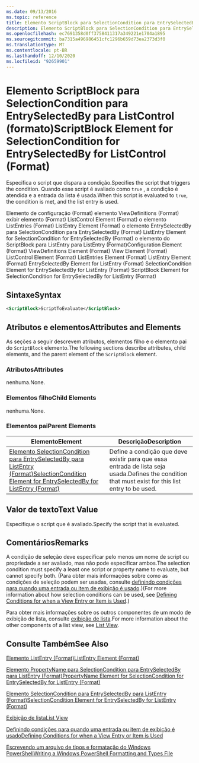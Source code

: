 ```yaml
---
ms.date: 09/13/2016
ms.topic: reference
title: Elemento ScriptBlock para SelectionCondition para EntrySelectedBy para ListControl (formato)
description: Elemento ScriptBlock para SelectionCondition para EntrySelectedBy para ListControl (formato)
ms.openlocfilehash: ec7691358d0ff3758411317a349221e1704a1895
ms.sourcegitcommit: ba7315a496986451cfc1296b659d73ea2373d3f0
ms.translationtype: MT
ms.contentlocale: pt-BR
ms.lasthandoff: 12/10/2020
ms.locfileid: "92659901"
---
```

# <a name="scriptblock-element-for-selectioncondition-for-entryselectedby-for-listcontrol-format"></a><span data-ttu-id="70f72-103">Elemento ScriptBlock para SelectionCondition para EntrySelectedBy para ListControl (formato)</span><span class="sxs-lookup"><span data-stu-id="70f72-103">ScriptBlock Element for SelectionCondition for EntrySelectedBy for ListControl (Format)</span></span>

<span data-ttu-id="70f72-104">Especifica o script que dispara a condição.</span><span class="sxs-lookup"><span data-stu-id="70f72-104">Specifies the script that triggers the condition.</span></span> <span data-ttu-id="70f72-105">Quando esse script é avaliado como `true` , a condição é atendida e a entrada da lista é usada.</span><span class="sxs-lookup"><span data-stu-id="70f72-105">When this script is evaluated to `true`, the condition is met, and the list entry is used.</span></span>

<span data-ttu-id="70f72-106">Elemento de configuração (Format) elemento ViewDefinitions (Format) exibir elemento (Format) ListControl Element (Format) o elemento ListEntries (Format) ListEntry Element (Format) o elemento EntrySelectedBy para SelectionCondition para EntrySelectedBy (Format) ListEntry Element for SelectionCondition for EntrySelectedBy (Format) o elemento do ScriptBlock para ListEntry para ListEntry (Format)</span><span class="sxs-lookup"><span data-stu-id="70f72-106">Configuration Element (Format) ViewDefinitions Element (Format) View Element (Format) ListControl Element (Format) ListEntries Element (Format) ListEntry Element (Format) EntrySelectedBy Element for ListEntry (Format) SelectionCondition Element for EntrySelectedBy for ListEntry (Format) ScriptBlock Element for SelectionCondition for EntrySelectedBy for ListEntry (Format)</span></span>

## <a name="syntax"></a><span data-ttu-id="70f72-107">Sintaxe</span><span class="sxs-lookup"><span data-stu-id="70f72-107">Syntax</span></span>

```xml
<ScriptBlock>ScriptToEvaluate</ScriptBlock>
```

## <a name="attributes-and-elements"></a><span data-ttu-id="70f72-108">Atributos e elementos</span><span class="sxs-lookup"><span data-stu-id="70f72-108">Attributes and Elements</span></span>

<span data-ttu-id="70f72-109">As seções a seguir descrevem atributos, elementos filho e o elemento pai do `ScriptBlock` elemento.</span><span class="sxs-lookup"><span data-stu-id="70f72-109">The following sections describe attributes, child elements, and the parent element of the `ScriptBlock` element.</span></span>

### <a name="attributes"></a><span data-ttu-id="70f72-110">Atributos</span><span class="sxs-lookup"><span data-stu-id="70f72-110">Attributes</span></span>

<span data-ttu-id="70f72-111">nenhuma.</span><span class="sxs-lookup"><span data-stu-id="70f72-111">None.</span></span>

### <a name="child-elements"></a><span data-ttu-id="70f72-112">Elementos filho</span><span class="sxs-lookup"><span data-stu-id="70f72-112">Child Elements</span></span>

<span data-ttu-id="70f72-113">nenhuma.</span><span class="sxs-lookup"><span data-stu-id="70f72-113">None.</span></span>

### <a name="parent-elements"></a><span data-ttu-id="70f72-114">Elementos pai</span><span class="sxs-lookup"><span data-stu-id="70f72-114">Parent Elements</span></span>

|<span data-ttu-id="70f72-115">Elemento</span><span class="sxs-lookup"><span data-stu-id="70f72-115">Element</span></span>|<span data-ttu-id="70f72-116">Descrição</span><span class="sxs-lookup"><span data-stu-id="70f72-116">Description</span></span>|
|-------------|-----------------|
|[<span data-ttu-id="70f72-117">Elemento SelectionCondition para EntrySelectedBy para ListEntry (Format)</span><span class="sxs-lookup"><span data-stu-id="70f72-117">SelectionCondition Element for EntrySelectedBy for ListEntry (Format)</span></span>](./selectioncondition-element-for-entryselectedby-for-listcontrol-format.md)|<span data-ttu-id="70f72-118">Define a condição que deve existir para que essa entrada de lista seja usada.</span><span class="sxs-lookup"><span data-stu-id="70f72-118">Defines the condition that must exist for this list entry to be used.</span></span>|

## <a name="text-value"></a><span data-ttu-id="70f72-119">Valor de texto</span><span class="sxs-lookup"><span data-stu-id="70f72-119">Text Value</span></span>

<span data-ttu-id="70f72-120">Especifique o script que é avaliado.</span><span class="sxs-lookup"><span data-stu-id="70f72-120">Specify the script that is evaluated.</span></span>

## <a name="remarks"></a><span data-ttu-id="70f72-121">Comentários</span><span class="sxs-lookup"><span data-stu-id="70f72-121">Remarks</span></span>

<span data-ttu-id="70f72-122">A condição de seleção deve especificar pelo menos um nome de script ou propriedade a ser avaliado, mas não pode especificar ambos.</span><span class="sxs-lookup"><span data-stu-id="70f72-122">The selection condition must specify a least one script or property name to evaluate, but cannot specify both.</span></span> <span data-ttu-id="70f72-123">(Para obter mais informações sobre como as condições de seleção podem ser usadas, consulte [definindo condições para quando uma entrada ou item de exibição é usado](./defining-conditions-for-displaying-data.md).)</span><span class="sxs-lookup"><span data-stu-id="70f72-123">(For more information about how selection conditions can be used, see [Defining Conditions for when a View Entry or Item is Used](./defining-conditions-for-displaying-data.md).)</span></span>

<span data-ttu-id="70f72-124">Para obter mais informações sobre os outros componentes de um modo de exibição de lista, consulte [exibição de lista](./creating-a-list-view.md).</span><span class="sxs-lookup"><span data-stu-id="70f72-124">For more information about the other components of a list view, see [List View](./creating-a-list-view.md).</span></span>

## <a name="see-also"></a><span data-ttu-id="70f72-125">Consulte Também</span><span class="sxs-lookup"><span data-stu-id="70f72-125">See Also</span></span>

[<span data-ttu-id="70f72-126">Elemento ListEntry (Format)</span><span class="sxs-lookup"><span data-stu-id="70f72-126">ListEntry Element (Format)</span></span>](./listentry-element-for-listcontrol-format.md)

[<span data-ttu-id="70f72-127">Elemento PropertyName para SelectionCondition para EntrySelectedBy para ListEntry (Format)</span><span class="sxs-lookup"><span data-stu-id="70f72-127">PropertyName Element for SelectionCondition for EntrySelectedBy for ListEntry (Format)</span></span>](./propertyname-element-for-selectioncondition-for-entryselectedby-for-listcontrol-format.md)

[<span data-ttu-id="70f72-128">Elemento SelectionCondition para EntrySelectedBy para ListEntry (Format)</span><span class="sxs-lookup"><span data-stu-id="70f72-128">SelectionCondition Element for EntrySelectedBy for ListEntry (Format)</span></span>](./selectioncondition-element-for-entryselectedby-for-listcontrol-format.md)

[<span data-ttu-id="70f72-129">Exibição de lista</span><span class="sxs-lookup"><span data-stu-id="70f72-129">List View</span></span>](./creating-a-list-view.md)

[<span data-ttu-id="70f72-130">Definindo condições para quando uma entrada ou item de exibição é usado</span><span class="sxs-lookup"><span data-stu-id="70f72-130">Defining Conditions for when a View Entry or Item is Used</span></span>](./defining-conditions-for-displaying-data.md)

[<span data-ttu-id="70f72-131">Escrevendo um arquivo de tipos e formatação do Windows PowerShell</span><span class="sxs-lookup"><span data-stu-id="70f72-131">Writing a Windows PowerShell Formatting and Types File</span></span>](./writing-a-powershell-formatting-file.md)
